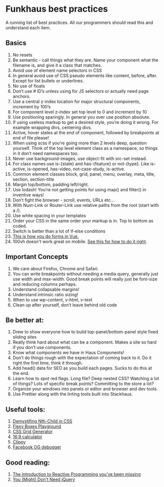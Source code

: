 # Funkhaus best practices
A running list of best practices. All our programmers should read this and understand each item.

## Basics
1.  No resets
1.  Be semantic - call things what they are. Name your component what the filename is, and give it a class that matches.
1.  Avoid use of element name selectors in CSS
1.  In general avoid use of CSS pseudo elements like content, before, after. Except for list bullets or underlines.
1.  No use of floats
1.  Don’t use # ID’s unless using for JS selectors or actually need page anchors.
1.  Use a central z-index location for major structural components, increment by 100’s
1.  For component level z-index set top level to 0 and increment by 10
1.  Use positioning sparingly. In general you over use position absolute.
1.  If using useless markup to get a desired style, you’re doing it wrong. For example wrapping divs, centering divs.
1.  Active, hover states at the end of component, followed by breakpoints at end of file please!
1.  When using scss if you’re going more than 2 levels deep, question yourself. Think of the top level element class as a namespace, so things in it don’t need namespaces too.
1.  Never use background-images, use object-fit with src-set instead.
1.  For class names use is-{state} and has-{feature} or not-{type}. Like is-active, is-opened, has-video, not-case-study, is-active.
1.  Common element classes block, grid, panel, menu, overlay, meta, title, section, section-title
1.  Margin top/bottom, padding left/right.
1.  Use lodash! You’re not getting points for using map() and filter() in inventive ways!
1.  Don’t fight the browser - scroll, events, URLs etc…
1.  With Nuxt-Link or Router-Link use relative paths from the root (start with a /).
1.  Use white spacing in your templates
1.  Order your CSS in the same order your markup is in. Top to bottom as coded.
1.  Switch is better than a lot of if-else conditions 
1.  [This is how you do forms in Vue.](https://alligator.io/vuejs/vue-form-handling/)
1.  100vh doesn't work great on mobile. [See this for how to do it right](https://stackoverflow.com/questions/58886797/how-to-access-the-real-100vh-on-ios-in-css). 

## Important Concepts
1.  We care about Firefox, Chrome and Safari.
1.  You can write breakpoints without needing a media query, generally just use width and max-width. Good break points will really just be font-size and reducing columns perhaps.
1.  Understand collapsable margins!
1.  Understand intrinsic ratio sizing!
1.  When to use wp-content, v-html, v-text
1.  Clean up after yourself, don’t leave behind old code

## Be better at:
1.  Drew to show everyone how to build top-panel/bottom-panel style fixed sliding sites
1.  Really think hard about what can be a component. Makes a site so hard if you don’t use components.
1.  Know what components we have in Haus Components!
1.  Don’t do things rough with the expectation of coming back to it. Do it right the first time, think it through.
1.  Add head() data for SEO as you build each pages. Sucks to do this at the end.
1.  Learn how to spot red flags. Long file? Deep nested CSS? Watching a lot of things? Lots of specific break points? Committing to the store a lot?
1.  Organize your windows into panels or editor and browser and dev tools.
1.  Use Prettier along with the linting tools built into Stackhaus.

## Useful tools:
1.  [Demystifing Nth-Child in CSS](http://www.nealgrosskopf.com/tech/resources/80/)
1.  [Flexy Boxes Playground](https://the-echoplex.net/flexyboxes/)
1.  [CSS Grid Generator](https://cssgrid-generator.netlify.com/)
1.  [16:9 calculator](https://www.size43.com/16by9-aspect-ratio-calculator/)
1.  [Clippy](https://bennettfeely.com/clippy/)
1.  [Facebook OG debugger](https://developers.facebook.com/tools/debug/)

## Good reading:
1.  [The introduction to Reactive Programming you've been missing](https://gist.github.com/staltz/868e7e9bc2a7b8c1f754)
1.  [You (Might) Don't Need jQuery](https://github.com/nefe/You-Dont-Need-jQuery)
